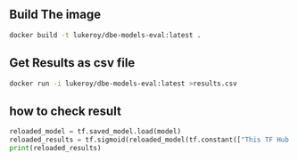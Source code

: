## Build The image
```bash
docker build -t lukeroy/dbe-models-eval:latest .
```

## Get Results as csv file
```bash
docker run -i lukeroy/dbe-models-eval:latest >results.csv
```


## how to check result
```python
reloaded_model = tf.saved_model.load(model)
reloaded_results = tf.sigmoid(reloaded_model(tf.constant(["This TF Hub model uses the implementation of BERT from the TensorFlow Models repository on GitHub."])))
print(reloaded_results)
```
